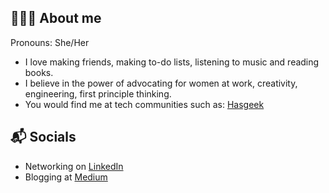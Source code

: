 ## 🙋🏻‍♀️ About me

Pronouns: She/Her
- I love making friends, making to-do lists, listening to music and reading books.
- I believe in the power of advocating for women at work, creativity, engineering, first principle thinking.
- You would find me at tech communities such as: [Hasgeek](https://hasgeek.com)


## 📬 Socials

- Networking on [LinkedIn](https://www.linkedin.com/in/rohithayarlagadda/)
- Blogging at [Medium](https://medium.com/@yrohitha996)
